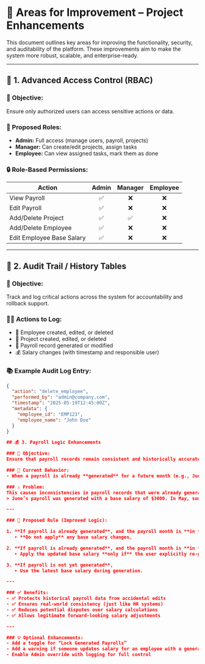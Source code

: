 # 🚧 Areas for Improvement – Project Enhancements

This document outlines key areas for improving the functionality, security, and auditability of the platform. These improvements aim to make the system more robust, scalable, and enterprise-ready.

---

## 🔐 1. Advanced Access Control (RBAC)

### 🎯 Objective:
Ensure only authorized users can access sensitive actions or data.

### 🧩 Proposed Roles:
- **Admin:** Full access (manage users, payroll, projects)
- **Manager:** Can create/edit projects, assign tasks
- **Employee:** Can view assigned tasks, mark them as done

### 🔒 Role-Based Permissions:

| Action                      | Admin | Manager | Employee |
|----------------------------|:-----:|:-------:|:--------:|
| View Payroll               | ✅     | ❌       | ❌        |
| Edit Payroll               | ✅     | ❌       | ❌        |
| Add/Delete Project         | ✅     | ✅       | ❌        |
| Add/Delete Employee        | ✅     | ❌       | ❌        |
| Edit Employee Base Salary  | ✅     | ❌       | ❌        |

---

## 🧾 2. Audit Trail / History Tables

### 🎯 Objective:
Track and log critical actions across the system for accountability and rollback support.

### 🕵️‍♂️ Actions to Log:
- 👤 Employee created, edited, or deleted
- 📁 Project created, edited, or deleted
- 💸 Payroll record generated or modified
- 💰 Salary changes (with timestamp and responsible user)

### 📚 Example Audit Log Entry:
```json
{
  "action": "delete_employee",
  "performed_by": "admin@company.com",
  "timestamp": "2025-05-19T12:45:00Z",
  "metadata": {
    "employee_id": "EMP123",
    "employee_name": "John Doe"
  }
}

## 💰 3. Payroll Logic Enhancements

### 🎯 Objective:
Ensure that payroll records remain consistent and historically accurate, while allowing flexibility for future salary updates.

### 🧠 Current Behavior:
- When a payroll is already **generated** for a future month (e.g., June), and a user changes the base salary now (in May), the June payroll reflects the new salary — **even though it was already generated**.

### ⚠ Problem:
This causes inconsistencies in payroll records that were already generated. For example:
> June’s payroll was generated with a base salary of $3000. In May, someone updates the salary to $3500. Now the June payroll incorrectly reflects $3500.

---

### 🔄 Proposed Rule (Improved Logic):

1. **If payroll is already generated**, and the payroll month is **in the past or current month**,  
   ➤ **Do not apply** any base salary changes.

2. **If payroll is already generated**, and the payroll month is **in the future**,  
   ➤ Apply the updated base salary **only if** the user explicitly re-generates the payroll (with a warning).

3. **If payroll is not yet generated**,  
   ➤ Use the latest base salary during generation.

---

### ✅ Benefits:
- ✅ Protects historical payroll data from accidental edits
- ✅ Ensures real-world consistency (just like HR systems)
- ✅ Reduces potential disputes over salary calculations
- ✅ Allows legitimate forward-looking salary adjustments

---

### 💡 Optional Enhancements:
- Add a toggle for “Lock Generated Payrolls”
- Add a warning if someone updates salary for an employee with a generated payroll in the future
- Enable Admin override with logging for full control

